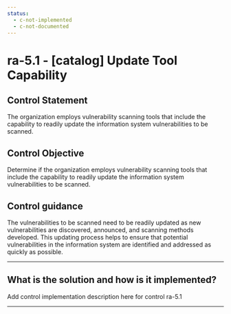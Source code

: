 ```yaml
---
status:
  - c-not-implemented
  - c-not-documented
---
```


# ra-5.1 - \[catalog\] Update Tool Capability

## Control Statement

The organization employs vulnerability scanning tools that include the capability to readily update the information system vulnerabilities to be scanned.

## Control Objective

Determine if the organization employs vulnerability scanning tools that include the capability to readily update the information system vulnerabilities to be scanned.

## Control guidance

The vulnerabilities to be scanned need to be readily updated as new vulnerabilities are discovered, announced, and scanning methods developed. This updating process helps to ensure that potential vulnerabilities in the information system are identified and addressed as quickly as possible.

______________________________________________________________________

## What is the solution and how is it implemented?

Add control implementation description here for control ra-5.1

______________________________________________________________________
